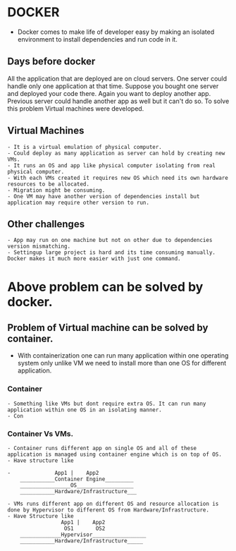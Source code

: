 # DOCKER

- Docker comes to make life of developer easy by making an isolated environment to install dependencies and run code in it.

## Days before docker

All the application that are deployed are on cloud servers. One server could handle only one application at that time.
Suppose you bought one server and deployed your code there.
Again you want to deploy another app. Previous server could handle another app as well but it can't do so.
To solve this problem Virtual machines were developed.

## Virtual Machines

    - It is a virtual emulation of physical computer.
    - Could deploy as many application as server can hold by creating new VMs.
    - It runs an OS and app like physical computer isolating from real physical computer.
    - With each VMs created it requires new OS which need its own hardware resources to be allocated.
    - Migration might be consuming.
    - One VM may have another version of dependencies install but application may require other version to run.

## Other challenges

    - App may run on one machine but not on other due to dependencies version mismatching.
    - Settingup large project is hard and its time consuming manually. Docker makes it much more easier with just one command.

# Above problem can be solved by docker.

## Problem of Virtual machine can be solved by container.

- With containerization one can run many application within one operating system only unlike VM we need to install more than one OS for different application.

### Container
    - Something like VMs but dont require extra OS. It can run many application within one OS in an isolating manner.
    - Con

### Container Vs VMs.
    - Container runs different app on single OS and all of these application is managed using container engine which is on top of OS.
    - Have structure like 

    -              App1 |    App2
        ___________Container Engine_________
        ________________OS__________________
        ___________Hardware/Infrastructure___

    - VMs runs different app on different OS and resource allocation is done by Hypervisor to different OS from Hardware/Infrastructure.
    - Have Structure like
                     App1 |    App2
                      OS1       OS2
        _____________Hypervisor_________________
        ___________Hardware/Infrastructure_____